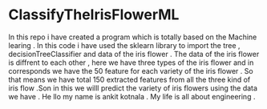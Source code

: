 # ClassifyTheIrisFlowerML
In this repo i have created a program which is totally based on the Machine learing . In this code i have used the sklearn library to import the tree , decisionTreeClassifier and  data of the iris flower . The data of the iris flower is diffrent to each other , here we have three types of the iris flower and in corresponds we have the 50 feature for each variety of the iris flower . So that means we have total 150 extracted features from all the three kind of iris flow .Son in this we willl predict the variety of iris flowers using the data we have .
He llo my name is ankit kotnala . My life is all about engineering . 
